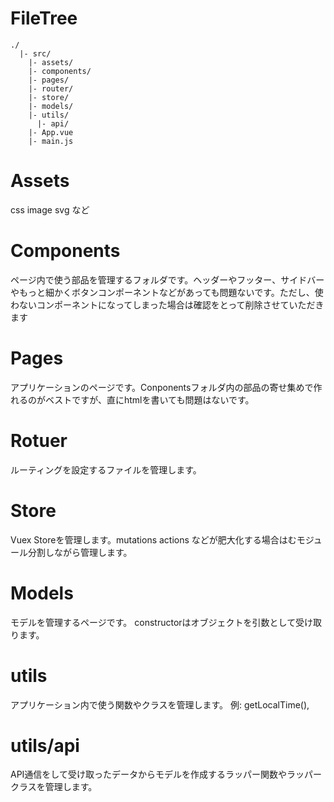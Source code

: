 # FileTree

```
./
  |- src/
    |- assets/
    |- components/
    |- pages/
    |- router/
    |- store/
    |- models/
    |- utils/
      |- api/
    |- App.vue
    |- main.js
```
# Assets

css image svg など

# Components

ページ内で使う部品を管理するフォルダです。ヘッダーやフッター、サイドバーやもっと細かくボタンコンポーネントなどがあっても問題ないです。ただし、使わないコンポーネントになってしまった場合は確認をとって削除させていただきます

# Pages

アプリケーションのページです。Conponentsフォルダ内の部品の寄せ集めで作れるのがベストですが、直にhtmlを書いても問題はないです。

# Rotuer

ルーティングを設定するファイルを管理します。

# Store

Vuex Storeを管理します。mutations actions などが肥大化する場合はむモジュール分割しながら管理します。

# Models

モデルを管理するページです。 constructorはオブジェクトを引数として受け取ります。

# utils

アプリケーション内で使う関数やクラスを管理します。
例: getLocalTime(), 

# utils/api
API通信をして受け取ったデータからモデルを作成するラッパー関数やラッパークラスを管理します。
